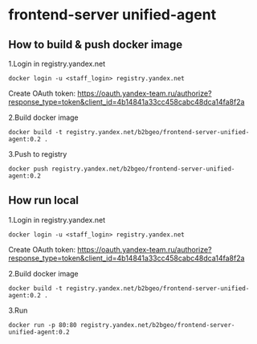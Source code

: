 # frontend-server unified-agent

## How to build & push docker image

1.Login in registry.yandex.net

```
docker login -u <staff_login> registry.yandex.net
```

Create OAuth token: https://oauth.yandex-team.ru/authorize?response_type=token&client_id=4b14841a33cc458cabc48dca14fa8f2a

2.Build docker image

```
docker build -t registry.yandex.net/b2bgeo/frontend-server-unified-agent:0.2 .
```

3.Push to registry

```
docker push registry.yandex.net/b2bgeo/frontend-server-unified-agent:0.2
```

## How run local

1.Login in registry.yandex.net

```
docker login -u <staff_login> registry.yandex.net
```

Create OAuth token: https://oauth.yandex-team.ru/authorize?response_type=token&client_id=4b14841a33cc458cabc48dca14fa8f2a

2.Build docker image

```
docker build -t registry.yandex.net/b2bgeo/frontend-server-unified-agent:0.2 .
```

3.Run

```
docker run -p 80:80 registry.yandex.net/b2bgeo/frontend-server-unified-agent:0.2
```
